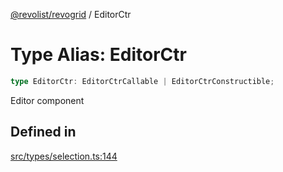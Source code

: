 [@revolist/revogrid](README.md) / EditorCtr

# Type Alias: EditorCtr

```ts
type EditorCtr: EditorCtrCallable | EditorCtrConstructible;
```

Editor component

## Defined in

[src/types/selection.ts:144](https://github.com/revolist/revogrid/blob/7d79cd09d43b75b81712fd40eaf892d3b6da4928/src/types/selection.ts#L144)
